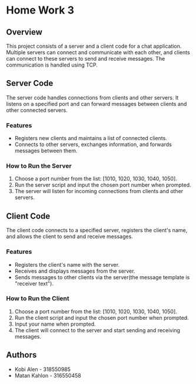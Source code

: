 # Home Work 3
## Overview
This project consists of a server and a client code for a chat application. Multiple servers can connect and communicate with each other, and clients can connect to these servers to send and receive messages.
The communication is handled using TCP.

## Server Code
The server code handles connections from clients and other servers. It listens on a specified port and can forward messages between clients and other connected servers.

### Features
+ Registers new clients and maintains a list of connected clients.
+ Connects to other servers, exchanges information, and forwards messages between them.

### How to Run the Server
1. Choose a port number from the list: [1010, 1020, 1030, 1040, 1050].
2. Run the server script and input the chosen port number when prompted.
3. The server will listen for incoming connections from clients and other servers.


## Client Code
The client code connects to a specified server, registers the client's name, and allows the client to send and receive messages.

### Features
- Registers the client's name with the server.
- Receives and displays messages from the server.
- Sends messages to other clients via the server(the message template is "receiver text").
### How to Run the Client
1. Choose a port number from the list: [1010, 1020, 1030, 1040, 1050].
2. Run the client script and input the chosen port number when prompted.
3. Input your name when prompted.
4. The client will connect to the server and start sending and receiving messages.



## Authors
- Kobi Alen - 318550985
- Matan Kahlon - 316550458
